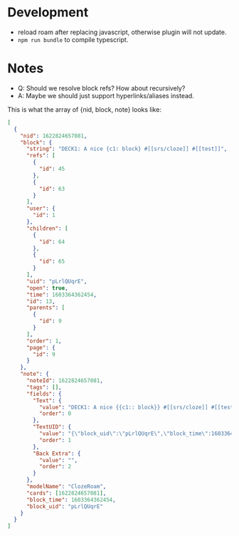 # Development
- reload roam after replacing javascript, otherwise plugin will not update.
- `npm run bundle` to compile typescript.

# Notes
- Q: Should we resolve block refs? How about recursively?
- A: Maybe we should just support hyperlinks/aliases instead.

This is what the array of {nid, block, note} looks like:

```json
[
  {
    "nid": 1622824657081,
    "block": {
      "string": "DECK1: A nice {c1: block} #[[srs/cloze]] #[[test]]",
      "refs": [
        {
          "id": 45
        },
        {
          "id": 63
        }
      ],
      "user": {
        "id": 1
      },
      "children": [
        {
          "id": 64
        },
        {
          "id": 65
        }
      ],
      "uid": "pLrlQUqrE",
      "open": true,
      "time": 1603364362454,
      "id": 13,
      "parents": [
        {
          "id": 9
        }
      ],
      "order": 1,
      "page": {
        "id": 9
      }
    },
    "note": {
      "noteId": 1622824657081,
      "tags": [],
      "fields": {
        "Text": {
          "value": "DECK1: A nice {{c1:: block}} #[[srs/cloze]] #[[test]]",
          "order": 0
        },
        "TextUID": {
          "value": "{\"block_uid\":\"pLrlQUqrE\",\"block_time\":1603364362454}",
          "order": 1
        },
        "Back Extra": {
          "value": "",
          "order": 2
        }
      },
      "modelName": "ClozeRoam",
      "cards": [1622824657081],
      "block_time": 1603364362454,
      "block_uid": "pLrlQUqrE"
    }
  }
]
```
